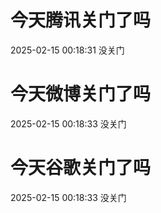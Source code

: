 # 今天腾讯关门了吗

2025-02-15 00:18:31 没关门

# 今天微博关门了吗

2025-02-15 00:18:33 没关门

# 今天谷歌关门了吗

2025-02-15 00:18:33 没关门

